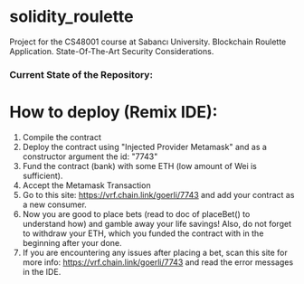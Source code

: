 # solidity_roulette
Project for the CS48001 course at Sabancı University.
Blockchain Roulette Application. 
State-Of-The-Art Security Considerations.

### Current State of the Repository:
# How to deploy (Remix IDE):
1. Compile the contract
2. Deploy the contract using "Injected Provider Metamask" and as a constructor argument the id: "7743"
3. Fund the contract (bank) with some ETH (low amount of Wei is sufficient).
3. Accept the Metamask Transaction
4. Go to this site: https://vrf.chain.link/goerli/7743 and add your contract as a new consumer.
5. Now you are good to place bets (read to doc of placeBet() to understand how) and gamble away your life savings! Also, do not forget to withdraw your ETH, which you funded the contract with in the beginning after your done.
6. If you are encountering any issues after placing a bet, scan this site for more info: https://vrf.chain.link/goerli/7743 and read the error messages in the IDE.
